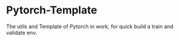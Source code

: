 # Pytorch-Template
The utils and Template of Pytorch in work, for quick build a train and validate env.
